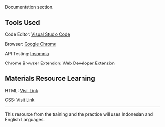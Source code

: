 Documentation section.

## Tools Used

Code Editor: [Visual Studio Code](https://code.visualstudio.com/)

Browser: [Google Chrome](https://www.google.com/chrome/?brand=CHBD&brand=CHBD&gclid=Cj0KCQjw2qKmBhCfARIsAFy8buLQPwaswiW3NUofbx_LL9bp0FdKe-SXWjBnpAtvVeFrM6l6RCHsH4MaAswuEALw_wcB&gclsrc=aw.ds)

API Testing: [Insomnia](https://insomnia.rest/)

Chrome Browser Extension: [Web Developer Extension](https://chrome.google.com/webstore/detail/web-developer/bfbameneiokkgbdmiekhjnmfkcnldhhm)

## Materials Resource Learning

HTML: [Visit Link](https://www.w3schools.com/tags/tag_html.asp)

CSS: [Visit Link](https://www.w3schools.com/css/)

---

This resource from the training and the practice will uses Indonesian and English Languages.
